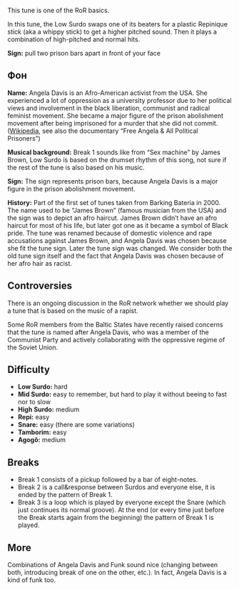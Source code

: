 This tune is one of the RoR basics.

In this tune, the Low Surdo swaps one of its beaters for a plastic Repinique
stick (aka a whippy stick) to get a higher pitched sound. Then it plays a
combination of high-pitched and normal hits.

**Sign:** pull two prison bars apart in front of your face

## Фон

**Name:** Angela Davis is an Afro-American activist from the USA. She
experienced a lot of oppression as a university professor due to her political
views and involvement in the black liberation, communist and radical feminist
movement. She became a major figure of the prison abolishment movement after
being imprisoned for a murder that she did not commit.
([Wikipedia](https://en.wikipedia.org/wiki/Angela_Davis), see also the
documentary “Free Angela & All Political Prisoners”)

**Musical background:** Break 1 sounds like from “Sex machine” by James Brown,
Low Surdo is based on the drumset rhythm of this song, not sure if the rest of
the tune is also based on his music.

**Sign:** The sign represents prison bars, because Angela Davis is a major
figure in the prison abolishment movement.

**History:** Part of the first set of tunes taken from Barking Bateria in 2000.
The name used to be “James Brown” (famous musician from the USA) and the sign
was to depict an afro haircut. James Brown didn’t have an afro haircut for most
of his life, but later got one as it became a symbol of Black pride. The tune
was renamed because of domestic violence and rape accusations against James
Brown, and Angela Davis was chosen because she fit the tune sign. Later the tune
sign was changed. We consider both the old tune sign itself and the fact that
Angela Davis was chosen because of her afro hair as racist.

## Controversies

There is an ongoing discussion in the RoR network whether we should play a tune
that is based on the music of a rapist.

Some RoR members from the Baltic States have recently raised concerns that the
tune is named after Angela Davis, who was a member of the Communist Party and
actively collaborating with the oppressive regime of the Soviet Union.

## Difficulty

* **Low Surdo:** hard
* **Mid Surdo:** easy to remember, but hard to play it without beeing to fast
  nor to slow
* **High Surdo:** medium
* **Repi:** easy
* **Snare:** easy (there are some variations)
* **Tamborim:** easy
* **Agogô:** medium

## Breaks

* Break 1 consists of a pickup followed by a bar of eight-notes.
* Break 2 is a call&response between Surdos and everyone else, it is ended by
  the pattern of Break 1.
* Break 3 is a loop which is played by everyone except the Snare (which just
  continues its normal groove). At the end (or every time just before the Break
  starts again from the beginning) the pattern of Break 1 is played.

## More

Combinations of Angela Davis and Funk sound nice (changing between both,
introducing break of one on the other, etc.). In fact, Angela Davis is a kind of
funk too.
